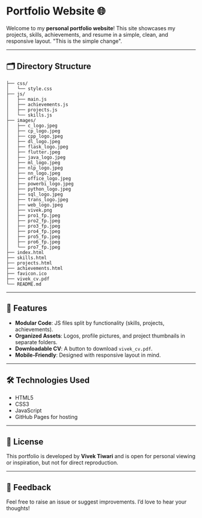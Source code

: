 # Portfolio Website 🌐

Welcome to my **personal portfolio website**! This site showcases my projects, skills, achievements, and resume in a simple, clean, and responsive layout. "This is the simple change".

---

## 🗂️ Directory Structure

```text
├── css/
│   └── style.css
├── js/
│   ├── main.js
│   ├── achievements.js
│   ├── projects.js
│   └── skills.js
├── images/
│   ├── c_logo.jpeg
│   ├── cp_logo.jpeg
│   ├── cpp_logo.jpeg
│   ├── dl_logo.jpeg
│   ├── flask_logo.jpeg
│   ├── flutter.jpeg
│   ├── java_logo.jpeg
│   ├── ml_logo.jpeg
│   ├── nlp_logo.jpeg
│   ├── nn_logo.jpeg
│   ├── office_logo.jpeg
│   ├── powerbi_logo.jpeg
│   ├── python_logo.jpeg
│   ├── sql_logo.jpeg
│   ├── trans_logo.jpeg
│   ├── web_logo.jpeg  
│   ├── vivek.png
│   ├── pro1_fp.jpeg
│   ├── pro2_fp.jpeg
│   ├── pro3_fp.jpeg
│   ├── pro4_fp.jpeg
│   ├── pro5_fp.jpeg
│   ├── pro6_fp.jpeg
│   └── pro7_fp.jpeg
├── index.html
├── skills.html
├── projects.html
├── achievements.html
├── favicon.ico
├── vivek_cv.pdf
└── README.md
```

---

## 🚀 Features

- **Modular Code**: JS files split by functionality (skills, projects, achievements).
- **Organized Assets**: Logos, profile pictures, and project thumbnails in separate folders.
- **Downloadable CV**: A button to download `vivek_cv.pdf`.
- **Mobile-Friendly**: Designed with responsive layout in mind.

---

## 🛠️ Technologies Used

- HTML5
- CSS3
- JavaScript
- GitHub Pages for hosting

---

## 📄 License

This portfolio is developed by **Vivek Tiwari** and is open for personal viewing or inspiration, but not for direct reproduction.

---

## 🙌 Feedback

Feel free to raise an issue or suggest improvements. I’d love to hear your thoughts!
